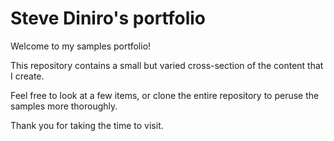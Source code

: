 # Steve Diniro's portfolio

Welcome to my samples portfolio!

This repository contains a small but varied cross-section of the content that I create.

Feel free to look at a few items, or clone the entire repository to peruse the samples more thoroughly. 

Thank you for taking the time to visit.
